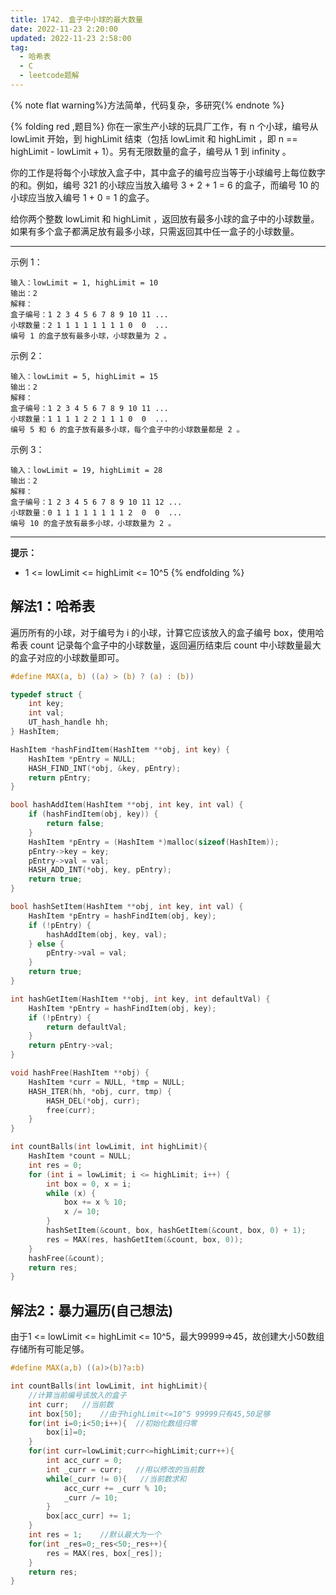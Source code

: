 ```yaml
---
title: 1742. 盒子中小球的最大数量
date: 2022-11-23 2:20:00
updated: 2022-11-23 2:58:00
tag: 
  - 哈希表
  - C
  - leetcode题解
---
```

{% note flat warning%}方法简单，代码复杂，多研究{% endnote %}

{% folding red ,题目%}
你在一家生产小球的玩具厂工作，有 n 个小球，编号从 lowLimit 开始，到 highLimit 结束（包括 lowLimit 和 highLimit ，即 n == highLimit - lowLimit + 1）。另有无限数量的盒子，编号从 1 到 infinity 。

你的工作是将每个小球放入盒子中，其中盒子的编号应当等于小球编号上每位数字的和。例如，编号 321 的小球应当放入编号 3 + 2 + 1 = 6 的盒子，而编号 10 的小球应当放入编号 1 + 0 = 1 的盒子。

给你两个整数 lowLimit 和 highLimit ，返回放有最多小球的盒子中的小球数量。如果有多个盒子都满足放有最多小球，只需返回其中任一盒子的小球数量。
***
示例 1：
```
输入：lowLimit = 1, highLimit = 10
输出：2
解释：
盒子编号：1 2 3 4 5 6 7 8 9 10 11 ...
小球数量：2 1 1 1 1 1 1 1 1 0  0  ...
编号 1 的盒子放有最多小球，小球数量为 2 。
```
示例 2：
```
输入：lowLimit = 5, highLimit = 15
输出：2
解释：
盒子编号：1 2 3 4 5 6 7 8 9 10 11 ...
小球数量：1 1 1 1 2 2 1 1 1 0  0  ...
编号 5 和 6 的盒子放有最多小球，每个盒子中的小球数量都是 2 。
```
示例 3：
```
输入：lowLimit = 19, highLimit = 28
输出：2
解释：
盒子编号：1 2 3 4 5 6 7 8 9 10 11 12 ...
小球数量：0 1 1 1 1 1 1 1 1 2  0  0  ...
编号 10 的盒子放有最多小球，小球数量为 2 。
 ```
***
**提示：**
* 1 <= lowLimit <= highLimit <= 10^5
{% endfolding %}

## 解法1：哈希表
遍历所有的小球，对于编号为 i 的小球，计算它应该放入的盒子编号 box，使用哈希表 count 记录每个盒子中的小球数量，返回遍历结束后 count 中小球数量最大的盒子对应的小球数量即可。
```C
#define MAX(a, b) ((a) > (b) ? (a) : (b))

typedef struct {
    int key;
    int val;
    UT_hash_handle hh;
} HashItem; 

HashItem *hashFindItem(HashItem **obj, int key) {
    HashItem *pEntry = NULL;
    HASH_FIND_INT(*obj, &key, pEntry);
    return pEntry;
}

bool hashAddItem(HashItem **obj, int key, int val) {
    if (hashFindItem(obj, key)) {
        return false;
    }
    HashItem *pEntry = (HashItem *)malloc(sizeof(HashItem));
    pEntry->key = key;
    pEntry->val = val;
    HASH_ADD_INT(*obj, key, pEntry);
    return true;
}

bool hashSetItem(HashItem **obj, int key, int val) {
    HashItem *pEntry = hashFindItem(obj, key);
    if (!pEntry) {
        hashAddItem(obj, key, val);
    } else {
        pEntry->val = val;
    }
    return true;
}

int hashGetItem(HashItem **obj, int key, int defaultVal) {
    HashItem *pEntry = hashFindItem(obj, key);
    if (!pEntry) {
        return defaultVal;
    }
    return pEntry->val;
}

void hashFree(HashItem **obj) {
    HashItem *curr = NULL, *tmp = NULL;
    HASH_ITER(hh, *obj, curr, tmp) {
        HASH_DEL(*obj, curr);  
        free(curr);             
    }
}

int countBalls(int lowLimit, int highLimit){
    HashItem *count = NULL;
    int res = 0;
    for (int i = lowLimit; i <= highLimit; i++) {
        int box = 0, x = i;
        while (x) {
            box += x % 10;
            x /= 10;
        }
        hashSetItem(&count, box, hashGetItem(&count, box, 0) + 1);
        res = MAX(res, hashGetItem(&count, box, 0));
    }
    hashFree(&count);
    return res;
}
```

## 解法2：暴力遍历(自己想法)
由于1 <= lowLimit <= highLimit <= 10^5，最大99999=>45，故创建大小50数组存储所有可能足够。
```C
#define MAX(a,b) ((a)>(b)?a:b)

int countBalls(int lowLimit, int highLimit){
    //计算当前编号该放入的盒子
    int curr;   //当前数
    int box[50];    //由于highLimit<=10^5 99999只有45,50足够
    for(int i=0;i<50;i++){  //初始化数组归零
        box[i]=0;
    }
    for(int curr=lowLimit;curr<=highLimit;curr++){ 
        int acc_curr = 0;  
        int _curr = curr;   //用以修改的当前数
        while(_curr != 0){   //当前数求和
            acc_curr += _curr % 10;
            _curr /= 10;
        }
        box[acc_curr] += 1;
    }
    int res = 1;    //默认最大为一个
    for(int _res=0;_res<50;_res++){
        res = MAX(res, box[_res]);    
    }
    return res;
}
```